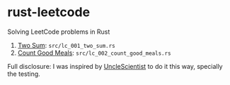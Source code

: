 # rust-leetcode

Solving LeetCode problems in Rust

1. [Two Sum](https://leetcode.com/problems/two-sum/): `src/lc_001_two_sum.rs`
2. [Count Good Meals](https://leetcode.com/problems/count-good-meals/): `src/lc_002_count_good_meals.rs`

Full disclosure: I was inspired by [UncleScientist](https://www.youtube.com/c/UncleScientist) to do it this way, specially the testing.
